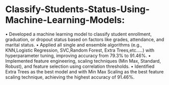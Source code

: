 # Classify-Students-Status-Using-Machine-Learning-Models:
• Developed a machine learning model to classify student enrollment, graduation, or 
dropout status based on factors like grades, attendance, and marital status. 
• Applied all single and ensemble algorithms (e.g., KNN,Logistic Regression, 
SVC,Random Forest, Extra Trees,etc.....) with hyperparameter tuning, improving accuracy 
from 79.3% to 91.46%. 
• Implemented feature engineering, scaling techniques (Min Max, Standard, Robust), 
and feature selection using correlation thresholds. 
• Identified Extra Trees as the best model and with Min Max Scaling as the best feature scaling technique, achieving the highest 
accuracy of 91.46%.
